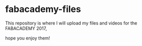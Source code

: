 # fabacademy-files

This repository is where I will upload my files and videos for the FABACADEMY 2017,

hope you enjoy them!
